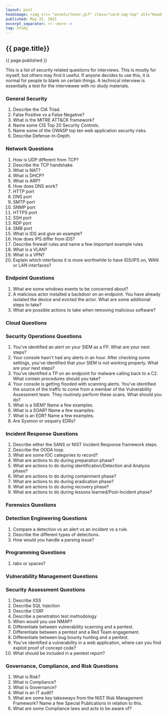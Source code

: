 ```yaml
---
layout: post
headimage: <img src= "assets/tenor.gif" class="card-img-top" alt="Header Image" width="300" height="100">
published: May 25, 2021
excerpt_separator: <!--more-->
tag: Study
---
```

## {{ page.title}}
{{ page.published }}

This is a list of security related questions for interviews. This is mostly for myself, but others
may find it useful. If anyone decides to use this, it is normal for people to blank on certain things. A technical interview is essentially a test for the interviewee with no study materials. <!--more-->
### General Security

1. Describe the CIA Triad.
2. False Positive vs a False Negative?
3. What is the MITRE ATT&CK framework?
4. Name some CIS Top 20 Security Controls.
5. Name some of the OWASP top ten web application security risks.
6. Describe Defense-In-Depth.

### Network Questions
1. How is UDP different from TCP?
2. Describe the TCP handshake.
3. What is NAT?
4. What is DHCP?
5. What is ARP?
6. How does DNS work?
7. HTTP port
8. DNS port
9. SMTP port
10. SNMP port
11. HTTPS port
12. SSH port
13. RDP port
14. SMB port
15. What is IDS and give an example?
16. How does IPS differ from IDS?
17. Describe firewall rules and name a few important example rules
18. What is a VLAN?
19. What is a VPN?
20. Explain which interfaces it is more worthwhile to have IDS/IPS on, WAN or LAN interfaces?

### Endpoint Questions
1. What are some windows events to be concerned about?
2. A malicious actor installed a backdoor on an endpoint. You have already isolated the device and evicted the actor. What are some additional steps to take?
3. What are possible actions to take when removing malicious software?

### Cloud Questions

### Security Operations Questions
1. You've identified an alert on your SIEM as a FP. What are your next steps?
2. Your console hasn't had any alerts in an hour. After checking some settings, you've identified that your SIEM is not working properly. What are your next steps?
3. You've identified a TP on an endpoint for malware calling back to a C2. What contain procedures should you take?
4. Your console is getting flooded with scanning alerts. You've identified the source of the traffic to come from a member of the Vulnerability Assessment team. They routinely perform these scans. What should you do?
5. What is a SIEM? Name a few examples.
6. What is a SOAR? Name a few examples.
7. What is an EDR? Name a few examples.
8. Are Sysmon or osquery EDRs?

### Incident Response Questions
1. Describe either the SANS or NIST Incident Response framework steps.
2. Describe the OODA loop.
3. What are some IOC categories to record?
4. What are actions to do during preparation phase?
5. What are actions to do during identification/Detection and Analysis phase?
6. What are actions to do during containment phase?
7. What are actions to do during eradication phase?
8. What are actions to do during recovery phase?
9. What are actions to do during lessons learned/Post-Incident phase?

### Forensics Questions

### Detection Engineering Questions
1. Compare a detection vs an alert vs an incident vs a rule.
2. Describe the different types of detections.
3. How would you handle a parsing issue?

### Programming Questions
1. tabs or spaces?

### Vulnerability Management Questions

### Security Assessment Questions
1. Describe XSS
2. Describe SQL Injection
3. Describe CSRF
4. Describe a penetration test methodology
5. When would you use NMAP?
6. Differentiate between vulnerability scanning and a pentest.
7. Differentiate between a pentest and a Red Team engagement.
8. Differentiate between bug bounty hunting and a pentest.
9. You've identified a vulnerability in a web application, where can you find exploit proof of concept code?
10. What should be included in a pentest report?

### Governance, Compliance, and Risk Questions
1. What is Risk?
2. What is Compliance?
3. What is Governance?
4. What is an IT audit?
5. What are some key takeaways from the NIST Risk Management Framework? Name a few Special Publications in relation to this.
6. What are some Compliance laws and acts to be aware of?
